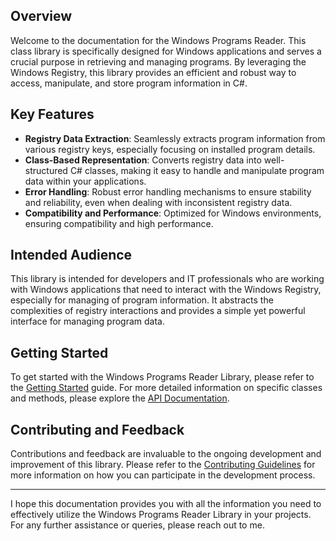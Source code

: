 ## Overview

Welcome to the documentation for the Windows Programs Reader. This class library is specifically designed for Windows applications and serves a crucial purpose in retrieving and managing programs. By leveraging the Windows Registry, this library provides an efficient and robust way to access, manipulate, and store program information in C#.

## Key Features

- **Registry Data Extraction**: Seamlessly extracts program information from various registry keys, especially focusing on installed program details.
- **Class-Based Representation**: Converts registry data into well-structured C# classes, making it easy to handle and manipulate program data within your applications.
- **Error Handling**: Robust error handling mechanisms to ensure stability and reliability, even when dealing with inconsistent registry data.
- **Compatibility and Performance**: Optimized for Windows environments, ensuring compatibility and high performance.

## Intended Audience

This library is intended for developers and IT professionals who are working with Windows applications that need to interact with the Windows Registry, especially for managing of program information. It abstracts the complexities of registry interactions and provides a simple yet powerful interface for managing program data.

## Getting Started

To get started with the Windows Programs Reader Library, please refer to the [Getting Started]([#getting-started](https://der-floh.github.io/Programs.Manager/docs/getting-started.html)) guide. For more detailed information on specific classes and methods, please explore the [API Documentation]([#api-documentation](https://der-floh.github.io/Programs.Manager/api/Programs.html)).

## Contributing and Feedback

Contributions and feedback are invaluable to the ongoing development and improvement of this library. Please refer to the [Contributing Guidelines]([#contributing](https://der-floh.github.io/Programs.Manager/docs/contributing.html)) for more information on how you can participate in the development process.

---

I hope this documentation provides you with all the information you need to effectively utilize the Windows Programs Reader Library in your projects. For any further assistance or queries, please reach out to me.
